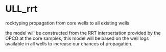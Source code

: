 # ULL_rrt
rocktyping propagation from core wells to all existing wells


the model will be constructed from the RRT interpertation provided by the OPCO at the core samples, this model will be based on the well logs available in all wells to increase our chances of propagation.

